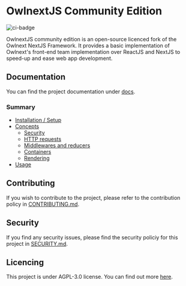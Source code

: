 # OwlnextJS Community Edition

![ci-badge](https://github.com/owlnext-fr/flex-luthor-community/actions/workflows/node.js.yml/badge.svg)

OwlnextJS community edition is an open-source licenced fork of the Owlnext NextJS Framework. It provides a basic implementation of Owlnext's front-end team implementation over ReactJS and NextJS to speed-up and ease web app development.

## Documentation

You can find the project documentation under [docs](./docs).

### Summary

* [Installation / Setup](./docs/install.md)
* [Concepts](./docs/concepts.md)
  * [Security](./docs/concepts.md#security)
  * [HTTP requests](./docs/concepts.md#http-requests)
  * [Middlewares and reducers](./docs/concepts.md#middlewares-and-reducers)
  * [Containers](./docs/concepts.md#containers)
  * [Rendering](./docs/concepts.md#rendering)
* [Usage](./docs/usage.md)

## Contributing

If you wish to contribute to the project, please refer to the contribution policy in [CONTRIBUTING.md](./CONTRIBUTING.md).

## Security

If you find any security issues, please find the security policiy for this project in [SECURITY.md](./SECURITY.md).

## Licencing

This project is under AGPL-3.0 license. You can find out more [here](./LICENSE).
